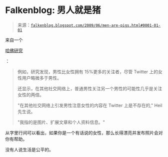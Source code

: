 <!--yml

分类: 未分类

日期：2024-05-12 21:58:57

-->

# Falkenblog: 男人就是猪

> 来源：[`falkenblog.blogspot.com/2009/06/men-are-pigs.html#0001-01-01`](http://falkenblog.blogspot.com/2009/06/men-are-pigs.html#0001-01-01)

来自一个

[哈佛研究](http://news.bbc.co.uk/2/hi/technology/8089508.stm)

：

> 例如，研究发现，男性比女性拥有 15%更多的关注者，尽管 Twitter 上的女性用户略微多于男性。
> 
> 还显示，在其他社交网络上，普通男性关注另一个男性的可能性几乎是关注女性的两倍。
> 
> "在其他社交网络上引发男性注意女性的内容在 Twitter 上是不存在的," Heil 先生说。
> 
> "我指的是图片、扩展文章和个人资料信息。"

从字里行间可以看出，如果你是一个有话说的女性，那么长得漂亮并发布照片会对你有帮助。

没有人说生活是公平的。
